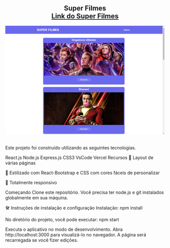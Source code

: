 <h2 align="center">
 Super Filmes<br/>
  <a href="https://superfilmesreact.netlify.app/" target="_blank">Link do Super Filmes</a>
</h2>
<div align="center">
  <img alt="Demo" src="./Images/SuperFilmes.png" />
</div>
<br/>

Este projeto foi construído utilizando as seguintes tecnologias.

React.js
Node.js
Express.js
CSS3
VsCode
Vercel
Recursos
📖 Layout de várias páginas

🎨 Estilizado com React-Bootstrap e CSS com cores fáceis de personalizar

📱 Totalmente responsivo

Começando
Clone este repositório. Você precisa ter node.js e git instalados globalmente em sua máquina.

🛠 Instruções de instalação e configuração
Instalação:
npm install

No diretório do projeto, você pode executar: npm start

Executa o aplicativo no modo de desenvolvimento.
Abra http://localhost:3000 para visualizá-lo no navegador.
A página será recarregada se você fizer edições.
